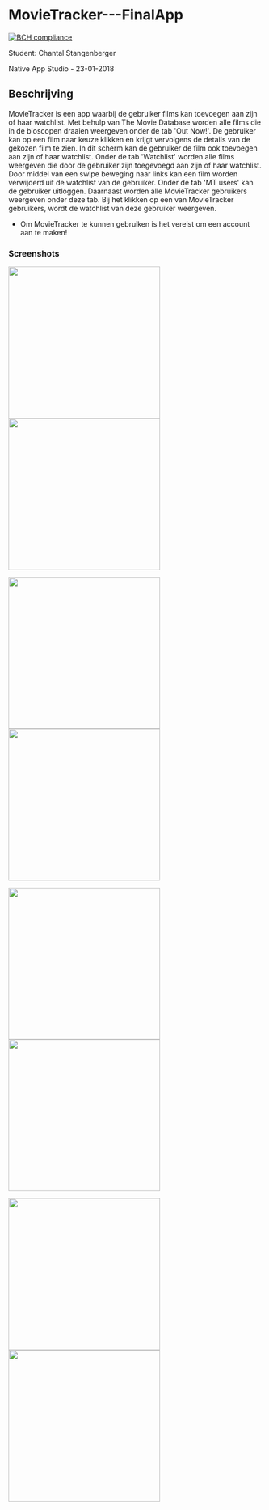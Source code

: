 # MovieTracker---FinalApp

[![BCH compliance](https://bettercodehub.com/edge/badge/ChantalStangenberger/MovieTracker---FinalApp?branch=master)](https://bettercodehub.com/)

Student: Chantal Stangenberger

Native App Studio - 23-01-2018

## Beschrijving

MovieTracker is een app waarbij de gebruiker films kan toevoegen aan zijn of haar watchlist. Met behulp van The Movie Database worden alle films die in de bioscopen draaien weergeven onder de tab 'Out Now!'. De gebruiker kan op een film naar keuze klikken en krijgt vervolgens de details van de gekozen film te zien. In dit scherm kan de gebruiker de film ook toevoegen aan zijn of haar watchlist. Onder de tab 'Watchlist' worden alle films weergeven die door de gebruiker zijn toegevoegd aan zijn of haar watchlist. Door middel van een swipe beweging naar links kan een film worden verwijderd uit de watchlist van de gebruiker. Onder de tab 'MT users' kan de gebruiker uitloggen. Daarnaast worden alle MovieTracker gebruikers weergeven onder deze tab. Bij het klikken op een van MovieTracker gebruikers, wordt de watchlist van deze gebruiker weergeven. 

* Om MovieTracker te kunnen gebruiken is het vereist om een account aan te maken!

### Screenshots

<img src=https://github.com/ChantalStangenberger/MovieTracker---FinalApp/blob/master/doc/loginscreen.jpg width="300"> <img src=https://github.com/ChantalStangenberger/MovieTracker---FinalApp/blob/master/doc/registerscreen.jpg width="300">





<img src=https://github.com/ChantalStangenberger/MovieTracker---FinalApp/blob/master/doc/nowplayingscreen.jpg width="300"><img src=https://github.com/ChantalStangenberger/MovieTracker---FinalApp/blob/master/doc/moviedetailscreen.jpg width="300">





<img src=https://github.com/ChantalStangenberger/MovieTracker---FinalApp/blob/master/doc/personalwatchlistscreen.jpg width="300"><img src=https://github.com/ChantalStangenberger/MovieTracker---FinalApp/blob/master/doc/deletefromwatchlist.jpg width="300">





<img src=https://github.com/ChantalStangenberger/MovieTracker---FinalApp/blob/master/doc/MovieTrackerusersscreen.jpg width="300"><img src=https://github.com/ChantalStangenberger/MovieTracker---FinalApp/blob/master/doc/watchlistofspecificuserscreen.jpg width="300">
